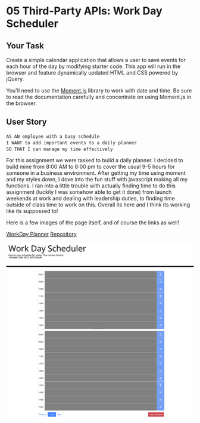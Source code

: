 # 05 Third-Party APIs: Work Day Scheduler

## Your Task

Create a simple calendar application that allows a user to save events for each hour of the day by modifying starter code. This app will run in the browser and feature dynamically updated HTML and CSS powered by jQuery.

You'll need to use the [Moment.js](https://momentjs.com/) library to work with date and time. Be sure to read the documentation carefully and concentrate on using Moment.js in the browser.

## User Story

```md
AS AN employee with a busy schedule
I WANT to add important events to a daily planner
SO THAT I can manage my time effectively
```


For this assignment we were tasked to build a daily planner. I decided to build mine from 8:00 AM to 6:00 pm to cover the usual 9-5 hours for someone in a business environment. After getting my time using moment and my styles down, I dove into the fun stuff with javascript making all my functions. I ran into a little trouble with actually finding time to do this assignment (luckily I was somehow able to get it done) from launch weekends at work and dealing with leadership duties, to finding time outside of class time to work on this. Overall its here and I think its working like its suppossed to!

Here is a few images of the page itself, and of course the links as well! 

[WorkDay Planner](https://joecliffordofficial.github.io/workdayplanner_hw5/)
[Repository](https://github.com/joecliffordofficial/workdayplanner_hw5)

<img src="./assets/images/screenShot1.png">
<img src="./assets/images/screenShot2.png">